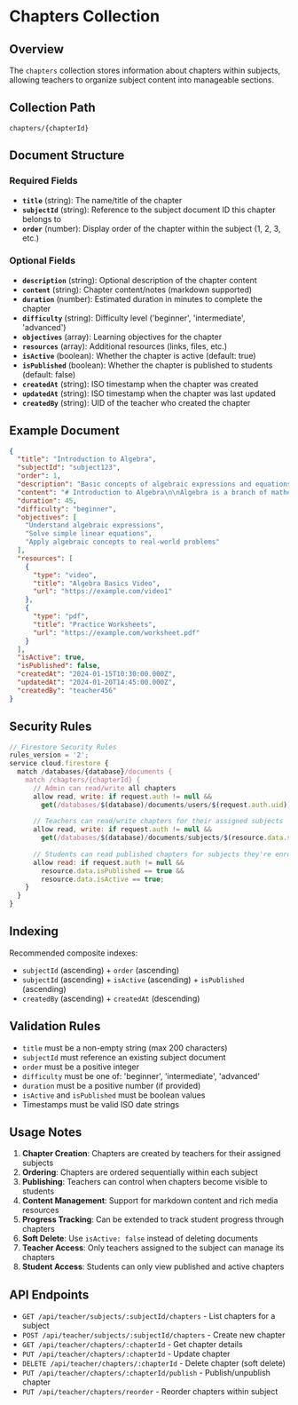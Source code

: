 # Chapters Collection

## Overview
The `chapters` collection stores information about chapters within subjects, allowing teachers to organize subject content into manageable sections.

## Collection Path
```
chapters/{chapterId}
```

## Document Structure

### Required Fields
- **`title`** (string): The name/title of the chapter
- **`subjectId`** (string): Reference to the subject document ID this chapter belongs to
- **`order`** (number): Display order of the chapter within the subject (1, 2, 3, etc.)

### Optional Fields
- **`description`** (string): Optional description of the chapter content
- **`content`** (string): Chapter content/notes (markdown supported)
- **`duration`** (number): Estimated duration in minutes to complete the chapter
- **`difficulty`** (string): Difficulty level ('beginner', 'intermediate', 'advanced')
- **`objectives`** (array): Learning objectives for the chapter
- **`resources`** (array): Additional resources (links, files, etc.)
- **`isActive`** (boolean): Whether the chapter is active (default: true)
- **`isPublished`** (boolean): Whether the chapter is published to students (default: false)
- **`createdAt`** (string): ISO timestamp when the chapter was created
- **`updatedAt`** (string): ISO timestamp when the chapter was last updated
- **`createdBy`** (string): UID of the teacher who created the chapter

## Example Document
```json
{
  "title": "Introduction to Algebra",
  "subjectId": "subject123",
  "order": 1,
  "description": "Basic concepts of algebraic expressions and equations",
  "content": "# Introduction to Algebra\n\nAlgebra is a branch of mathematics...",
  "duration": 45,
  "difficulty": "beginner",
  "objectives": [
    "Understand algebraic expressions",
    "Solve simple linear equations",
    "Apply algebraic concepts to real-world problems"
  ],
  "resources": [
    {
      "type": "video",
      "title": "Algebra Basics Video",
      "url": "https://example.com/video1"
    },
    {
      "type": "pdf",
      "title": "Practice Worksheets",
      "url": "https://example.com/worksheet.pdf"
    }
  ],
  "isActive": true,
  "isPublished": false,
  "createdAt": "2024-01-15T10:30:00.000Z",
  "updatedAt": "2024-01-20T14:45:00.000Z",
  "createdBy": "teacher456"
}
```

## Security Rules
```javascript
// Firestore Security Rules
rules_version = '2';
service cloud.firestore {
  match /databases/{database}/documents {
    match /chapters/{chapterId} {
      // Admin can read/write all chapters
      allow read, write: if request.auth != null && 
        get(/databases/$(database)/documents/users/$(request.auth.uid)).data.role == 'admin';
      
      // Teachers can read/write chapters for their assigned subjects
      allow read, write: if request.auth != null && 
        get(/databases/$(database)/documents/subjects/$(resource.data.subjectId)).data.teacherId == request.auth.uid;
      
      // Students can read published chapters for subjects they're enrolled in
      allow read: if request.auth != null && 
        resource.data.isPublished == true &&
        resource.data.isActive == true;
    }
  }
}
```

## Indexing
Recommended composite indexes:
- `subjectId` (ascending) + `order` (ascending)
- `subjectId` (ascending) + `isActive` (ascending) + `isPublished` (ascending)
- `createdBy` (ascending) + `createdAt` (descending)

## Validation Rules
- `title` must be a non-empty string (max 200 characters)
- `subjectId` must reference an existing subject document
- `order` must be a positive integer
- `difficulty` must be one of: 'beginner', 'intermediate', 'advanced'
- `duration` must be a positive number (if provided)
- `isActive` and `isPublished` must be boolean values
- Timestamps must be valid ISO date strings

## Usage Notes
1. **Chapter Creation**: Chapters are created by teachers for their assigned subjects
2. **Ordering**: Chapters are ordered sequentially within each subject
3. **Publishing**: Teachers can control when chapters become visible to students
4. **Content Management**: Support for markdown content and rich media resources
5. **Progress Tracking**: Can be extended to track student progress through chapters
6. **Soft Delete**: Use `isActive: false` instead of deleting documents
7. **Teacher Access**: Only teachers assigned to the subject can manage its chapters
8. **Student Access**: Students can only view published and active chapters

## API Endpoints
- `GET /api/teacher/subjects/:subjectId/chapters` - List chapters for a subject
- `POST /api/teacher/subjects/:subjectId/chapters` - Create new chapter
- `GET /api/teacher/chapters/:chapterId` - Get chapter details
- `PUT /api/teacher/chapters/:chapterId` - Update chapter
- `DELETE /api/teacher/chapters/:chapterId` - Delete chapter (soft delete)
- `PUT /api/teacher/chapters/:chapterId/publish` - Publish/unpublish chapter
- `PUT /api/teacher/chapters/reorder` - Reorder chapters within subject